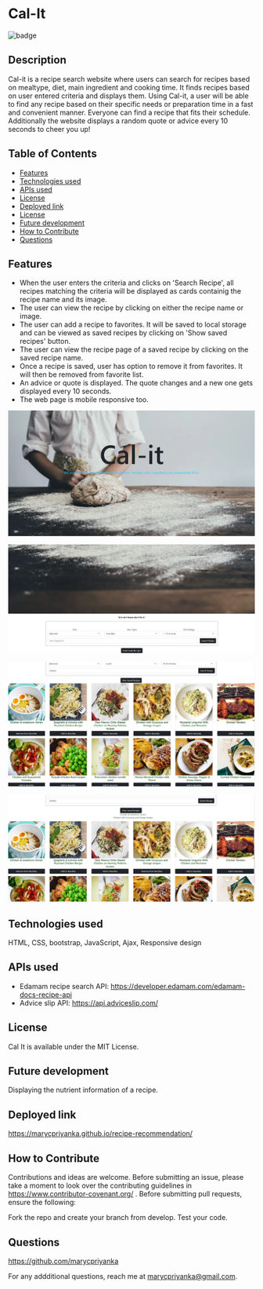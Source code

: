 # Cal-It
![badge](https://img.shields.io/badge/MIT-License-blue.svg)

## Description

Cal-it is a recipe search website where users can search for recipes based on mealtype, diet, main ingredient and cooking time. It finds recipes based on user entered criteria and displays them. Using Cal-it, a user will be able to find any recipe based on their specific needs or preparation time in a fast and convenient manner. Everyone can find a recipe that fits their schedule.  Additionally the website displays a random quote or advice every 10 seconds to cheer you up!

## Table of Contents 

- [Features](#features)
- [Technologies used](#technologies-used)
- [APIs used](#apis-used)
- [License](#license)
- [Deployed link](#deployed-link)
- [License](#license)
- [Future development](#future-development)
- [How to Contribute](#how-to-contribute)
- [Questions](#questions)

## Features

- When the user enters the criteria and clicks on 'Search Recipe', all recipes matching the criteria will be displayed as cards containig the recipe name and its image.
- The user can view the recipe by clicking on either the recipe name or image.
- The user can add a recipe to favorites. It will be saved to local storage and can be viewed as saved recipes by clicking on 'Show saved recipes' button. 
- The user can view the recipe page of a saved recipe by clicking on the saved recipe name.
- Once a recipe is saved, user has option to remove it from favorites. It will then be removed from favorite list.
- An advice or quote is displayed. The quote changes and a new one gets displayed every 10 seconds.
- The web page is mobile responsive too.

![screenshot1](https://github.com/marycpriyanka/recipe-recommendation/blob/main/assets/images/screenshots/headerScreenshot.JPG)

![screenshot2](https://github.com/marycpriyanka/recipe-recommendation/blob/main/assets/images/screenshots/screenshot2.JPG)

![screenshot3](https://github.com/marycpriyanka/recipe-recommendation/blob/main/assets/images/screenshots/screenshot3.JPG)

![screenshot4](https://github.com/marycpriyanka/recipe-recommendation/blob/main/assets/images/screenshots/screenshot4.JPG)

## Technologies used

HTML, CSS, bootstrap, JavaScript, Ajax, Responsive design

## APIs used
- Edamam recipe search API: https://developer.edamam.com/edamam-docs-recipe-api
- Advice slip API: https://api.adviceslip.com/

## License

Cal It is available under the MIT License.

## Future development

 Displaying the nutrient information of a recipe.
 
## Deployed link

https://marycpriyanka.github.io/recipe-recommendation/

## How to Contribute

Contributions and ideas are welcome. Before submitting an issue, please take a moment to look over the contributing guidelines in https://www.contributor-covenant.org/ . Before submitting pull requests, ensure the following:

Fork the repo and create your branch from develop. Test your code. 

## Questions

https://github.com/marycpriyanka

For any addditional questions, reach me at marycpriyanka@gmail.com.

